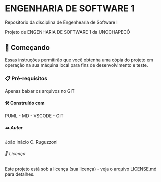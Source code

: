 <h1>ENGENHARIA DE SOFTWARE 1</h1>
<p>Repositorio da disciplina de Engenhearia de Software I</p>
<p>Projeto de ENGENHARIA DE SOFTWARE 1 da UNOCHAPECÓ</p>
<h2>🚀 Começando</h2>
<p>Essas instruções permitirão que você obtenha uma cópia do projeto em operação na sua máquina local para fins de desenvolvimento e teste.</p>
<h3>📋 Pré-requisitos</h3>
<p>Apenas baixar os arquivos no GIT</p>
<h4>🛠️ Construído com</h4>
<h>PUML - MD - VSCODE - GIT</h>
<h5>✒️ Autor</h5>
<p>João Inácio C. Ruguzzoni</p>
<h6>📄 Licença</h6>
<p>Este projeto está sob a licença (sua licença) - veja o arquivo LICENSE.md para detalhes.</p>

